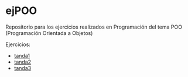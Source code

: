 # ejPOO

Repositorio para los ejercicios realizados en Programación del tema POO (Programación Orientada a Objetos)

Ejercicios:
- [tanda1](tanda1/README.md)
- [tanda2](tanda2/README.md)
- [tanda3](tanda3/README.md)